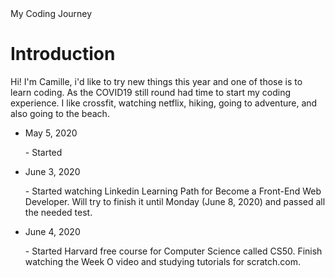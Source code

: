<!DOCTYPE html>
<html>
<head>
My Coding Journey
</head>

<body id="header">
<h1>Introduction</h1>  
<p>Hi! I'm Camille, i'd like to try new things this year and one of those is to learn coding. As the COVID19 still round had time to start my coding experience. I like crossfit, watching netflix, hiking, going to adventure, and also going to the beach.</p>
  
<ul>
  <li>May 5, 2020</li>
  <p> - Started </p>
  <li>June 3, 2020</li>
  <p> - Started watching Linkedin Learning Path for Become a Front-End Web Developer. Will try to finish it until Monday (June 8, 2020) and passed all the needed test. </p>
  <li>June 4, 2020</li>
  <p> - Started Harvard free course for Computer Science called CS50. Finish watching the Week O video and studying tutorials for scratch.com. </p>  

</ul>
  
</body>
</html>
